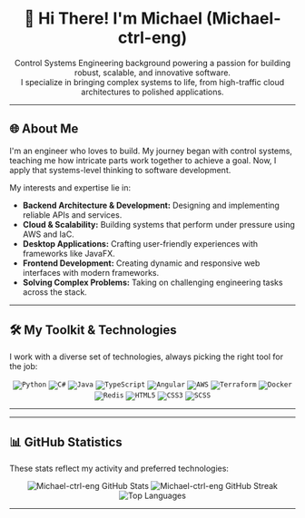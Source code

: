 <div align="center">
  <!-- Optional: Add a cool banner image here -->
  <!-- Example: <img src="https://github.com/Michael-ctrl-eng/Michael-ctrl-eng/blob/main/profile-banner.png?raw=true" alt="Profile Banner" style="width: 100%; max-width: 800px; border-radius: 10px;"/> -->
  <h1>👋 Hi There! I'm Michael (Michael-ctrl-eng)</h1>
</div>

<p align="center">
  Control Systems Engineering background powering a passion for building robust, scalable, and innovative software.<br>
  I specialize in bringing complex systems to life, from high-traffic cloud architectures to polished applications.
</p>

---

## 🌐 About Me

I'm an engineer who loves to build. My journey began with control systems, teaching me how intricate parts work together to achieve a goal. Now, I apply that systems-level thinking to software development.

My interests and expertise lie in:

*   **Backend Architecture & Development:** Designing and implementing reliable APIs and services.
*   **Cloud & Scalability:** Building systems that perform under pressure using AWS and IaC.
*   **Desktop Applications:** Crafting user-friendly experiences with frameworks like JavaFX.
*   **Frontend Development:** Creating dynamic and responsive web interfaces with modern frameworks.
*   **Solving Complex Problems:** Taking on challenging engineering tasks across the stack.

---

## 🛠️ My Toolkit & Technologies

I work with a diverse set of technologies, always picking the right tool for the job:

<p align="center">
  <code><img src="https://img.shields.io/badge/-Python-3776AB?style=for-the-badge&logo=python&logoColor=white" alt="Python"/></code>
  <code><img src="https://img.shields.io/badge/-C%23-239120?style=for-the-badge&logo=c-sharp&logoColor=white" alt="C#"/></code>
  <code><img src="https://img.shields.io/badge/-Java-007396?style=for-the-badge&logo=java&logoColor=white" alt="Java"/></code>
  <code><img src="https://img.shields.io/badge/-TypeScript-3178C6?style=for-the-badge&logo=typescript&logoColor=white" alt="TypeScript"/></code>
  <code><img src="https://img.shields.io/badge/-Angular-DD0031?style=for-the-badge&logo=angular&logoColor=white" alt="Angular"/></code>
  <code><img src="https://img.shields.io/badge/-AWS-232F3E?style=for-the-badge&logo=amazon-aws&logoColor=white" alt="AWS"/></code>
  <code><img src="https://img.shields.io/badge/-Terraform-7B42BC?style=for-the-badge&logo=terraform&logoColor=white" alt="Terraform"/></code>
  <code><img src="https://img.shields.io/badge/-Docker-2496ED?style=for-for-the-badge&logo=docker&logoColor=white" alt="Docker"/></code>
  <code><img src="https://img.shields.io/badge/-Redis-DC382D?style=for-the-badge&logo=redis&logoColor=white" alt="Redis"/></code>
  <code><img src="https://img.shields.io/badge/-HTML5-E34F26?style=for-the-badge&logo=html5&logoColor=white" alt="HTML5"/></code>
  <code><img src="https://img.shields.io/badge/-CSS3-1572B6?style=for-the-badge&logo=css3&logoColor=white" alt="CSS3"/></code>
  <code><img src="https://img.shields.io/badge/-SCSS-CC6699?style=for-the-badge&logo=sass&logoColor=white" alt="SCSS"/></code>
  <!-- Add more shields as needed -->
</p>

---

---

## 📊 GitHub Statistics

These stats reflect my activity and preferred technologies:

<div align="center">
  <img src="https://github-readme-stats.vercel.app/api?username=Michael-ctrl-eng&show_icons=true&theme=radical&hide_rank=false" alt="Michael-ctrl-eng GitHub Stats"/>
  <img src="https://github-readme-streak-stats.herokuapp.com/?user=Michael-ctrl-eng&theme=radical" alt="Michael-ctrl-eng GitHub Streak"/>
  <img src="https://github-readme-stats.vercel.app/api/top-langs/?username=Michael-ctrl-eng&layout=compact&theme=radical&hide_progress=true" alt="Top Languages"/>
</div>

---
